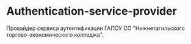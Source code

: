 # Authentication-service-provider
Провайдер сервиса аутентификации ГАПОУ СО "Нижнетагильского торгово-экономического колледжа".
